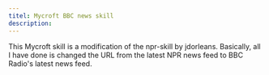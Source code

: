 ```yaml
---
titel: Mycroft BBC news skill
description: 
---
```

This Mycroft skill is a modification of the npr-skill by jdorleans. Basically, all I have done is changed the URL from the latest NPR news feed to BBC Radio's latest news feed.
